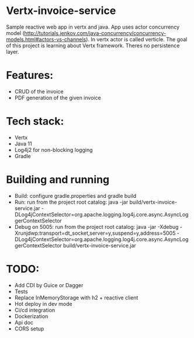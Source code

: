 # Vertx-invoice-service
Sample reactive web app in vertx and java.
App uses actor concurrency model (http://tutorials.jenkov.com/java-concurrency/concurrency-models.html#actors-vs-channels).
In vertx actor is called verticle. The goal of this project is learning about Vertx framework. Theres no persistence layer.

# Features:
* CRUD of the invoice
* PDF generation of the given invoice

# Tech stack:
* Vertx
* Java 11
* Log4j2 for non-blocking logging
* Gradle

# Building and running
* Build: configure gradle.properties and gradle build
* Run: run from the project root catalog: java -jar build/vertx-invoice-service.jar -DLog4jContextSelector=org.apache.logging.log4j.core.async.AsyncLoggerContextSelector
* Debug on 5005: run from the project root catalog: java -jar -Xdebug -Xrunjdwp:transport=dt_socket,server=y,suspend=y,address=5005 -DLog4jContextSelector=org.apache.logging.log4j.core.async.AsyncLoggerContextSelector build/vertx-invoice-service.jar

# TODO:
* Add CDI by Guice or Dagger
* Tests
* Replace InMemoryStorage with h2 + reactive client
* Hot deploy in dev mode
* Ci/cd integration
* Dockerization
* Api doc
* CORS setup
